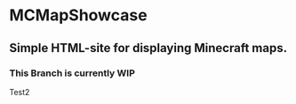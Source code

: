 # MCMapShowcase

## Simple HTML-site for displaying Minecraft maps.

### This Branch is currently WIP

Test2
